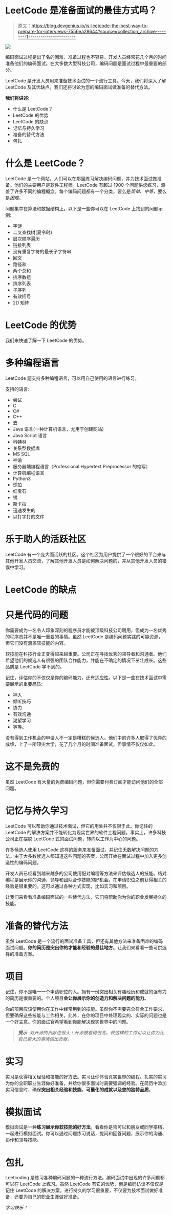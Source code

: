 # LeetCode 是准备面试的最佳方式吗？

> 原文：<https://blog.devgenius.io/is-leetcode-the-best-way-to-prepare-for-interviews-7556ea28644?source=collection_archive---------1----------------------->

![](img/134ea0d486c073d5c461f19c409bd619.png)

编码面试过程是出了名的困难，准备过程也不容易。开发人员经常花几个月的时间准备他们的编码面试。在大多数大型科技公司，编码问题是面试过程中最重要的部分。

LeetCode 是开发人员用来准备技术面试的一个流行工具。今天，我们将深入了解 LeetCode 及其优缺点。我们还将讨论为您的编码面试做准备的替代方法。

**我们将讲述**:

*   什么是 LeetCode？
*   LeetCode 的优势
*   LeetCode 的缺点
*   记忆与持久学习
*   准备的替代方法
*   包扎

# 什么是 LeetCode？

LeetCode 是一个网站，人们可以在那里练习解决编码问题，并为技术面试做准备。他们的主要用户是软件工程师。LeetCode 有超过 1900 个问题供您练习，涵盖了许多不同的编程概念。每个编码问题都有一个分类，要么是*简单*、*中等*，要么是*困难*。

问题集中在算法和数据结构上。以下是一些你可以在 LeetCode 上找到的问题示例:

*   字谜
*   二叉查找树(夏令时)
*   层次顺序遍历
*   链接列表
*   没有重复字符的最长子字符串
*   回文
*   路径和
*   两个总和
*   排序数组
*   排序列表
*   子序列
*   有效括号
*   2D 矩阵

# LeetCode 的优势

我们来快速了解一下 LeetCode 的优势。

# 多种编程语言

LeetCode 题支持多种编程语言，可以用自己使用的语言进行练习。

支持的语言:

*   尝试
*   C
*   C#
*   C++
*   去
*   Java 语言(一种计算机语言，尤用于创建网站)
*   Java Script 语言
*   科特林
*   关系型数据库
*   MS SQL
*   神谕
*   服务器端编程语言（Professional Hypertext Preprocessor 的缩写）
*   计算机编程语言
*   Python3
*   球拍
*   红宝石
*   锈
*   斯卡拉
*   迅速发生的
*   以打字打的文件

# 乐于助人的活跃社区

LeetCode 有一个庞大而活跃的社区。这个社区为用户提供了一个很好的平台来与其他开发人员交流，了解其他开发人员是如何解决问题的，并从其他开发人员的错误中学习。

# LeetCode 的缺点

# 只是代码的问题

你需要成为一名令人印象深刻的程序员才能被顶级科技公司聘用，但成为一名优秀的程序员并不是唯一重要的事情。虽然 LeetCode 是编码问题实践的可靠资源，但它们没有涵盖软技能的内容。

软技能在科技行业正变得越来越重要。公司正在寻找优秀的领导者和沟通者。他们希望他们的候选人有很强的团队合作能力，并能在不确定的情况下茁壮成长。这些品质是 LeetCode 学不到的。

记住，评估你的不仅仅是你的编码能力，还有适应性。以下是一些在技术面试中需要展示的重要品质:

*   神入
*   倾听技巧
*   协力
*   有效沟通
*   渴望学习
*   等等。

没有得到工作机会的申请人不一定是糟糕的候选人。他们中的许多人取得了优异的成绩，上了一所顶尖大学，花了几个月的时间准备面试，但事情不仅仅如此。

# 这不是免费的

虽然 LeetCode 有大量的免费编码问题，但你需要付费订阅才能访问他们的全部问题。

# 记忆与持久学习

LeetCode 可以帮助你通过技术面试，但它的用处并不仅限于此。你记住的 LeetCode 的解决方案并不能转化为现实世界的软件工程问题。事实上，许多科技公司正在摆脱 LeetCode 式的面试问题，转向以工作为中心的问题。

许多候选人使用 LeetCode 这样的服务来准备面试，并记住无数解决问题的方法。由于大多数候选人都知道这些问题的答案，公司开始在面试过程中加入更多创造性的编码问题。

开发人员已经看到越来越多的公司使用配对编程等方法来评估候选人的技能。结对编程是展示你的沟通、领导和团队合作技能的好机会。在申请职位之前获得相关的经验是很重要的。这可以通过各种方式实现，比如实习和项目。

让我们来看看准备编码面试的一些替代方法，它们将帮助你为你的职业发展持久的技能。

# 准备的替代方法

虽然 LeetCode 是一个流行的面试准备工具，但还有其他方法来准备困难的编码面试问题。**你的简历是突出你的才能和经验的最佳地方**。让我们来看看一些可供选择的准备方案。

# 项目

记住，你不是唯一一个申请职位的人。拥有一份突出相关有趣经历和成就的强有力的简历是很重要的。个人项目**会让你展示你的创造力和解决问题的能力**。

你的项目应该使用你在工作中经常用到的技能。虽然你不需要完全符合工作要求，但要确保这些技能与工作相关。此外，在你的项目中处理现实的、实际的问题也是一个好主意。你的面试官希望看到你能解决现实世界中的问题。

> ***提示*** *:对开源的贡献也很大！开源被看得很高。做这样的工作可以让你为比自己更大的事情做出贡献。*

# 实习

实习是获得相关经验和技能的好方法。实习让你体验真实世界的编程。扎实的实习为你的全职职业生涯做好准备，并给你很多面试时需要强调的经验。在简历中添加实习信息时，确保**突出相关经验和技能、可量化的成就以及您的独特品质**。

# 模拟面试

模拟面试是一种**练习展示你软技能的好方法**。看看你是否可以和朋友或同学搭档，一起进行模拟面试。你可以通过问题练习说话，提问和回答问题，展示你的沟通、协作和领导技能。

# 包扎

Leetcoding 是练习各种编码问题的一种流行方法。编码面试中出现的许多问题都可以在 LeetCode 上练习。虽然 LeetCode 有它的优势，但是编码访谈不仅仅是记住 LeetCode 的解决方案。进行持久的学习很重要，不仅要为技术面试做好准备，还要为自己的职业生涯做好准备。

*学习快乐！*